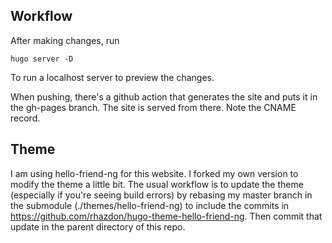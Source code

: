 ## Workflow
After making changes, run
```
hugo server -D
```
To run a localhost server to preview the changes.

When pushing, there's a github action that generates the site and puts it in
the gh-pages branch. The site is served from there. Note the CNAME record.

## Theme

I am using hello-friend-ng for this website. I forked my own version to modify
the theme a little bit. The usual workflow is to update the theme (especially
if you're seeing build errors) by rebasing my master branch in the submodule
(./themes/hello-friend-ng) to include the commits in
https://github.com/rhazdon/hugo-theme-hello-friend-ng. Then commit that update in the parent directory of this repo.
